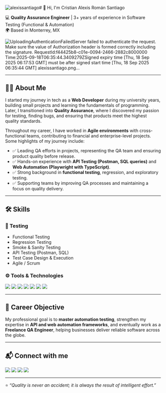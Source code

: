 ![alexissantiago](https://github.com/user-attachments/assets/3806d51e-dcb1-4c60-8622-2e617d8f92ea)# 👋 Hi, I'm Cristian Alexis Román Santiago  

💻 **Quality Assurance Engineer** | 3+ years of experience in Software Testing (Functional & Automation)  
🌍 Based in Monterrey, MX  

![Uploading<?xml version="1.0" encoding="utf-8"?><Error><Code>AuthenticationFailed</Code><Message>Server failed to authenticate the request. Make sure the value of Authorization header is formed correctly including the signature.
RequestId:f44425b8-c01e-0094-2466-2882c8000000
Time:2025-09-18T06:35:44.3409279Z</Message><AuthenticationErrorDetail>Signed expiry time [Thu, 18 Sep 2025 06:17:53 GMT] must be after signed start time [Thu, 18 Sep 2025 06:35:44 GMT]</AuthenticationErrorDetail></Error> alexissantiago.png…]()

---

## 🧑‍💻 About Me  

I started my journey in tech as a **Web Developer** during my university years, building small projects and learning the fundamentals of programming.  
Later, I transitioned into **Quality Assurance**, where I discovered my passion for testing, finding bugs, and ensuring that products meet the highest quality standards.  

Throughout my career, I have worked in **Agile environments** with cross-functional teams, contributing to financial and enterprise-level projects.  
Some highlights of my journey include:  
- ✅ Leading QA efforts in projects, representing the QA team and ensuring product quality before release.  
- ✅ Hands-on experience with **API Testing (Postman, SQL queries)** and **Web Automation (Playwright with TypeScript)**.  
- ✅ Strong background in **functional testing**, regression, and exploratory testing.  
- ✅ Supporting teams by improving QA processes and maintaining a focus on quality delivery.  

---

## 🛠️ Skills  

### 🧪 Testing  
- Functional Testing  
- Regression Testing  
- Smoke & Sanity Testing  
- API Testing (Postman, SQL)  
- Test Case Design & Execution  
- Agile / Scrum  

### ⚙️ Tools & Technologies  
<p>
  <img src="https://img.shields.io/badge/Postman-F76935?style=for-the-badge&logo=postman&logoColor=white" />
  <img src="https://img.shields.io/badge/Playwright-2EAD33?style=for-the-badge&logo=playwright&logoColor=white" />
  <img src="https://img.shields.io/badge/TypeScript-007ACC?style=for-the-badge&logo=typescript&logoColor=white" />
  <img src="https://img.shields.io/badge/Java-ED8B00?style=for-the-badge&logo=java&logoColor=white" />
  <img src="https://img.shields.io/badge/Jira-0052CC?style=for-the-badge&logo=jira&logoColor=white" />
  <img src="https://img.shields.io/badge/SQL-4479A1?style=for-the-badge&logo=mysql&logoColor=white" />
  <img src="https://img.shields.io/badge/GitHub-181717?style=for-the-badge&logo=github&logoColor=white" />
</p>  

---

## 🎯 Career Objective  

My professional goal is to **master automation testing**, strengthen my expertise in **API and web automation frameworks**, and eventually work as a **Freelance QA Engineer**, helping businesses deliver reliable software across the globe.  

---

## 📬 Connect with me  

<p>
  <a href="https://www.linkedin.com/in/alexis-roman-santiago"><img src="https://img.shields.io/badge/LinkedIn-0A66C2?style=for-the-badge&logo=linkedin&logoColor=white" /></a>
  <a href="mailto:alexissantigobusiness@gmail.com"><img src="https://img.shields.io/badge/Gmail-EA4335?style=for-the-badge&logo=gmail&logoColor=white" /></a>
  <a href="https://github.com/mralexis99r"><img src="https://img.shields.io/badge/GitHub-181717?style=for-the-badge&logo=github&logoColor=white" /></a>
  <a href="https://wa.me/528135882986"><img src="https://img.shields.io/badge/WhatsApp-25D366?style=for-the-badge&logo=whatsapp&logoColor=white" /></a>
</p>  

---

⭐️ *“Quality is never an accident; it is always the result of intelligent effort.”*  
